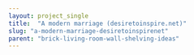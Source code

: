```yaml
---
layout: project_single
title:  "A modern marriage (desiretoinspire.net)"
slug: "a-modern-marriage-desiretoinspirenet"
parent: "brick-living-room-wall-shelving-ideas"
---
```

 